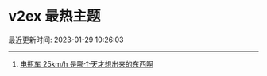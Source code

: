 # v2ex 最热主题

最近更新时间: 2023-01-29 10:26:03

--- 
1. [电瓶车 25km/h 是哪个天才想出来的东西啊](https://www.v2ex.com/t/911211) 

